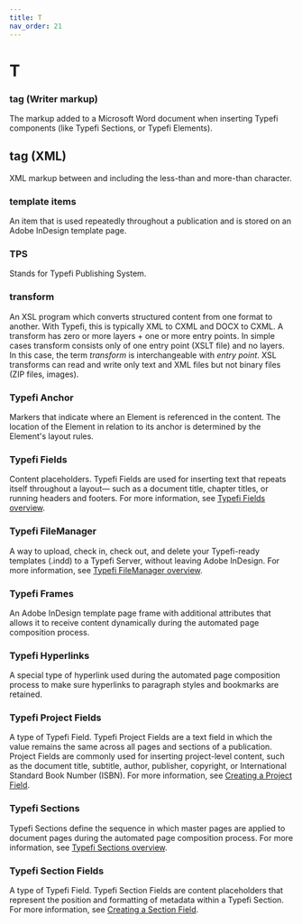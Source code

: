 ```yaml
---
title: T
nav_order: 21
---
```


# T

### tag (Writer markup)
The markup added to a Microsoft Word document when inserting Typefi components (like Typefi Sections, or Typefi Elements).

## tag (XML)
XML markup between and including the less-than and more-than character.

### template items
An item that is used repeatedly throughout a publication and is stored on an Adobe InDesign template page.

### TPS
Stands for Typefi Publishing System.

### transform
An XSL program which converts structured content from one format to another. With Typefi, this is typically XML to CXML and DOCX to CXML. A transform has zero or more layers + one or more entry points. In simple cases transform consists only of one entry point (XSLT file) and no layers. In this case, the term _transform_ is interchangeable with _entry point_. XSL transforms can read and write only text and XML files but not binary files (ZIP files, images).

### Typefi Anchor
Markers that indicate where an Element is referenced in the content. The location of the Element in relation to its anchor is determined by the Element's
layout rules.

### Typefi Fields
Content placeholders. Typefi Fields are used for inserting text that repeats itself throughout a layout— such as a document title, chapter titles, or running headers and footers. For more information, see [Typefi Fields overview](https://help.typefi.com/hc/en-us/articles/360002099135).

### Typefi FileManager
A way to upload, check in, check out, and delete your Typefi-ready templates (.indd) to a Typefi Server, without leaving Adobe InDesign. For more information, see [Typefi FileManager overview](https://help.typefi.com/hc/en-us/articles/360002293235).

### Typefi Frames
An Adobe InDesign template page frame with additional attributes that allows it to receive content dynamically during the automated page composition process.

### Typefi Hyperlinks
A special type of hyperlink used during the automated page composition process to make sure hyperlinks to paragraph styles and bookmarks are retained.

### Typefi Project Fields
A type of Typefi Field. Typefi Project Fields are a text field in which the value remains the same across all pages and sections of a publication. Project Fields are commonly used for inserting project-level content, such as the document title, subtitle, author, publisher, copyright, or International Standard Book Number (ISBN). For more information, see [Creating a Project Field](https://help.typefi.com/hc/en-us/articles/115008318127).

### Typefi Sections
Typefi Sections define the sequence in which master pages are applied to document pages during the automated page composition process. For more information, see [Typefi Sections overview](https://help.typefi.com/hc/en-us/articles/115007283508).

### Typefi Section Fields
A type of Typefi Field. Typefi Section Fields are content placeholders that represent the position and formatting of metadata within a Typefi Section. For more information, see [Creating a Section Field](https://help.typefi.com/hc/en-us/articles/115010247407).
